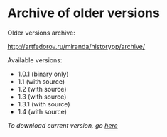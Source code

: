 # Archive of older versions #

Older versions archive:

http://artfedorov.ru/miranda/historypp/archive/

Available versions:
  * 1.0.1 (binary only)
  * 1.1 (with source)
  * 1.2 (with source)
  * 1.3 (with source)
  * 1.3.1 (with source)
  * 1.4 (with source)

_To download current version, go [here](Download.md)_